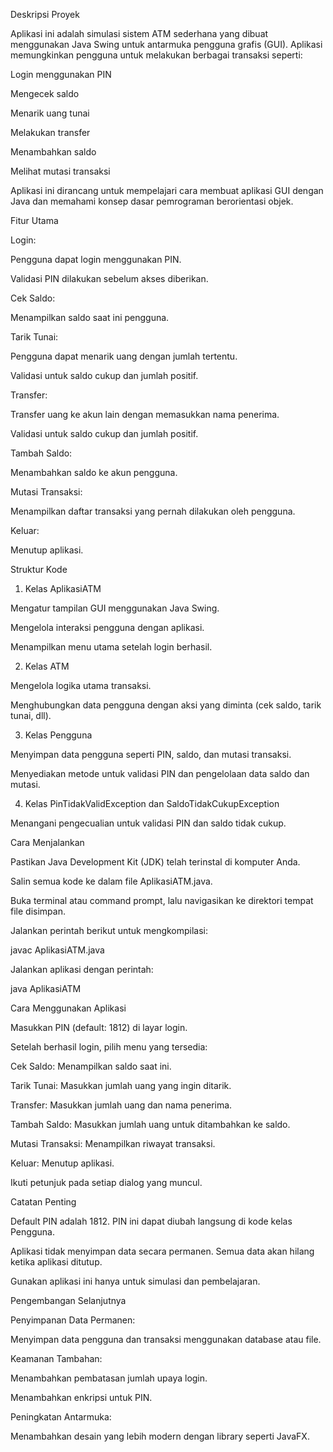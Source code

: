 Deskripsi Proyek

Aplikasi ini adalah simulasi sistem ATM sederhana yang dibuat menggunakan Java Swing untuk antarmuka pengguna grafis (GUI). Aplikasi memungkinkan pengguna untuk melakukan berbagai transaksi seperti:

Login menggunakan PIN

Mengecek saldo

Menarik uang tunai

Melakukan transfer

Menambahkan saldo

Melihat mutasi transaksi

Aplikasi ini dirancang untuk mempelajari cara membuat aplikasi GUI dengan Java dan memahami konsep dasar pemrograman berorientasi objek.

Fitur Utama

Login:

Pengguna dapat login menggunakan PIN.

Validasi PIN dilakukan sebelum akses diberikan.

Cek Saldo:

Menampilkan saldo saat ini pengguna.

Tarik Tunai:

Pengguna dapat menarik uang dengan jumlah tertentu.

Validasi untuk saldo cukup dan jumlah positif.

Transfer:

Transfer uang ke akun lain dengan memasukkan nama penerima.

Validasi untuk saldo cukup dan jumlah positif.

Tambah Saldo:

Menambahkan saldo ke akun pengguna.

Mutasi Transaksi:

Menampilkan daftar transaksi yang pernah dilakukan oleh pengguna.

Keluar:

Menutup aplikasi.

Struktur Kode

1. Kelas AplikasiATM

Mengatur tampilan GUI menggunakan Java Swing.

Mengelola interaksi pengguna dengan aplikasi.

Menampilkan menu utama setelah login berhasil.

2. Kelas ATM

Mengelola logika utama transaksi.

Menghubungkan data pengguna dengan aksi yang diminta (cek saldo, tarik tunai, dll).

3. Kelas Pengguna

Menyimpan data pengguna seperti PIN, saldo, dan mutasi transaksi.

Menyediakan metode untuk validasi PIN dan pengelolaan data saldo dan mutasi.

4. Kelas PinTidakValidException dan SaldoTidakCukupException

Menangani pengecualian untuk validasi PIN dan saldo tidak cukup.

Cara Menjalankan

Pastikan Java Development Kit (JDK) telah terinstal di komputer Anda.

Salin semua kode ke dalam file AplikasiATM.java.

Buka terminal atau command prompt, lalu navigasikan ke direktori tempat file disimpan.

Jalankan perintah berikut untuk mengkompilasi:

javac AplikasiATM.java

Jalankan aplikasi dengan perintah:

java AplikasiATM

Cara Menggunakan Aplikasi

Masukkan PIN (default: 1812) di layar login.

Setelah berhasil login, pilih menu yang tersedia:

Cek Saldo: Menampilkan saldo saat ini.

Tarik Tunai: Masukkan jumlah uang yang ingin ditarik.

Transfer: Masukkan jumlah uang dan nama penerima.

Tambah Saldo: Masukkan jumlah uang untuk ditambahkan ke saldo.

Mutasi Transaksi: Menampilkan riwayat transaksi.

Keluar: Menutup aplikasi.

Ikuti petunjuk pada setiap dialog yang muncul.

Catatan Penting

Default PIN adalah 1812. PIN ini dapat diubah langsung di kode kelas Pengguna.

Aplikasi tidak menyimpan data secara permanen. Semua data akan hilang ketika aplikasi ditutup.

Gunakan aplikasi ini hanya untuk simulasi dan pembelajaran.

Pengembangan Selanjutnya

Penyimpanan Data Permanen:

Menyimpan data pengguna dan transaksi menggunakan database atau file.

Keamanan Tambahan:

Menambahkan pembatasan jumlah upaya login.

Menambahkan enkripsi untuk PIN.

Peningkatan Antarmuka:

Menambahkan desain yang lebih modern dengan library seperti JavaFX.
